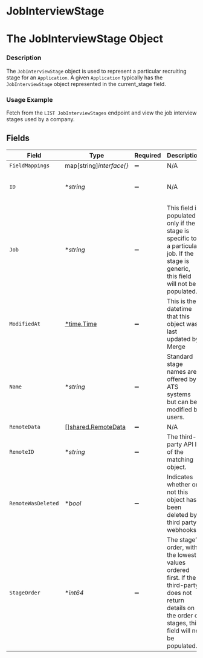 # JobInterviewStage

# The JobInterviewStage Object
### Description
The `JobInterviewStage` object is used to represent a particular recruiting stage for an `Application`. A given `Application` typically has the `JobInterviewStage` object represented in the current_stage field.
### Usage Example
Fetch from the `LIST JobInterviewStages` endpoint and view the job interview stages used by a company.


## Fields

| Field                                                                                                                                                         | Type                                                                                                                                                          | Required                                                                                                                                                      | Description                                                                                                                                                   | Example                                                                                                                                                       |
| ------------------------------------------------------------------------------------------------------------------------------------------------------------- | ------------------------------------------------------------------------------------------------------------------------------------------------------------- | ------------------------------------------------------------------------------------------------------------------------------------------------------------- | ------------------------------------------------------------------------------------------------------------------------------------------------------------- | ------------------------------------------------------------------------------------------------------------------------------------------------------------- |
| `FieldMappings`                                                                                                                                               | map[string]*interface{}*                                                                                                                                      | :heavy_minus_sign:                                                                                                                                            | N/A                                                                                                                                                           | [object Object]                                                                                                                                               |
| `ID`                                                                                                                                                          | **string*                                                                                                                                                     | :heavy_minus_sign:                                                                                                                                            | N/A                                                                                                                                                           | f9813dd5-e70b-484c-91d8-00acd6065b07                                                                                                                          |
| `Job`                                                                                                                                                         | **string*                                                                                                                                                     | :heavy_minus_sign:                                                                                                                                            | This field is populated only if the stage is specific to a particular job. If the stage is generic, this field will not be populated.                         | ba7d9648-5316-4a80-8d73-4e636cef5a90                                                                                                                          |
| `ModifiedAt`                                                                                                                                                  | [*time.Time](https://pkg.go.dev/time#Time)                                                                                                                    | :heavy_minus_sign:                                                                                                                                            | This is the datetime that this object was last updated by Merge                                                                                               | 2021-10-16T00:00:00Z                                                                                                                                          |
| `Name`                                                                                                                                                        | **string*                                                                                                                                                     | :heavy_minus_sign:                                                                                                                                            | Standard stage names are offered by ATS systems but can be modified by users.                                                                                 | Phone Screen                                                                                                                                                  |
| `RemoteData`                                                                                                                                                  | [][shared.RemoteData](../../models/shared/remotedata.md)                                                                                                      | :heavy_minus_sign:                                                                                                                                            | N/A                                                                                                                                                           | [object Object]                                                                                                                                               |
| `RemoteID`                                                                                                                                                    | **string*                                                                                                                                                     | :heavy_minus_sign:                                                                                                                                            | The third-party API ID of the matching object.                                                                                                                | 876556788                                                                                                                                                     |
| `RemoteWasDeleted`                                                                                                                                            | **bool*                                                                                                                                                       | :heavy_minus_sign:                                                                                                                                            | Indicates whether or not this object has been deleted by third party webhooks.                                                                                |                                                                                                                                                               |
| `StageOrder`                                                                                                                                                  | **int64*                                                                                                                                                      | :heavy_minus_sign:                                                                                                                                            | The stage’s order, with the lowest values ordered first. If the third-party does not return details on the order of stages, this field will not be populated. | 2                                                                                                                                                             |